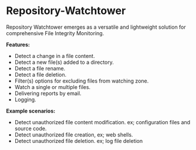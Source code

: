 # Repository-Watchtower
Repository Watchtower emerges as a versatile and lightweight solution for comprehensive File Integrity Monitoring.

**Features:**
* Detect a change in a file content.
* Detect a new file(s) added to a directory.
* Detect a file rename.
* Detect a file deletion.
* Filter(s) options for excluding files from watching zone.
* Watch a single or multiple files.
* Delivering reports by email.
* Logging.

**Example scenarios:**
* Detect unauthorized file content modification. ex; configuration files and source code.
* Detect unauthorized file creation, ex; web shells.
* Detect unauthorized file deletion. ex; log file deletion
